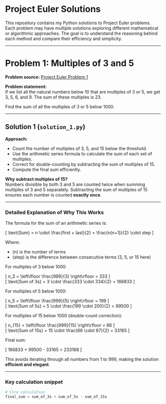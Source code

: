 # Project Euler Solutions

This repository contains my Python solutions to Project Euler problems. Each problem may have multiple solutions exploring different mathematical or algorithmic approaches. The goal is to understand the reasoning behind each method and compare their efficiency and simplicity.

---

# Problem 1: Multiples of 3 and 5

**Problem source:** [Project Euler Problem 1](https://projecteuler.net/problem=1)

**Problem statement:**  
If we list all the natural numbers below 10 that are multiples of 3 or 5, we get 3, 5, 6, and 9. The sum of these multiples is 23.  

Find the sum of all the multiples of 3 or 5 below 1000.

---

## Solution 1 (`solution_1.py`)

**Approach:**  

- Count the number of multiples of 3, 5, and 15 below the threshold.  
- Use the arithmetic series formula to calculate the sum of each set of multiples.  
- Correct for double-counting by subtracting the sum of multiples of 15.  
- Compute the final sum efficiently.

**Why subtract multiples of 15?**  
Numbers divisible by both 3 and 5 are counted twice when summing multiples of 3 and 5 separately. Subtracting the sum of multiples of 15 ensures each number is counted **exactly once**.

---

### Detailed Explanation of Why This Works

The formula for the sum of an arithmetic series is:  

\[
\text{Sum} = n \cdot \frac{first + last}{2} = \frac{n(n+1)}{2} \cdot step
\]

Where:  

- \(n\) is the number of terms  
- \(step\) is the difference between consecutive terms (3, 5, or 15 here)  

For multiples of 3 below 1000:  

\[
n_3 = \left\lfloor \frac{999}{3} \right\rfloor = 333
\]  
\[
\text{Sum of 3s} = 3 \cdot \frac{333 \cdot 334}{2} = 166833
\]

For multiples of 5 below 1000:  

\[
n_5 = \left\lfloor \frac{999}{5} \right\rfloor = 199
\]  
\[
\text{Sum of 5s} = 5 \cdot \frac{199 \cdot 200}{2} = 99500
\]

For multiples of 15 below 1000 (double-count correction):  

\[
n_{15} = \left\lfloor \frac{999}{15} \right\rfloor = 66
\]  
\[
\text{Sum of 15s} = 15 \cdot \frac{66 \cdot 67}{2} = 33165
\]

Final sum:  

\[
166833 + 99500 - 33165 = 233168
\]

This avoids iterating through all numbers from 1 to 999, making the solution **efficient and elegant**.

---

### Key calculation snippet

```python
# Core calculation
final_sum = sum_of_3s + sum_of_5s - sum_of_15s
